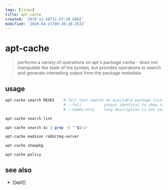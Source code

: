 ```yaml
---
tags: [linux]
title: apt-cache
created: '2019-11-28T11:57:30.886Z'
modified: '2020-04-21T08:30:28.253Z'
---
```


# apt-cache

> performs a variety of operations on apt's package cache - does not manipulate the state of the system, but provides operations to search and generate interesting output from the package metadata

## usage

```sh
apt-cache search REGEX    # full text search on available package lists; searches package names and descriptions         
                          # --full          output identical to show is produced for each matched package
                          # --names-only    long description is not searched, only the package name

apt-cache search lint

apt-cache search $i | grep -E "^$i\s"

apt-cache madison rabbitmq-server

apt-cache showpkg

apt-cache policy
```

## see also

- [[apt]]
